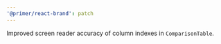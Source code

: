 ```yaml
---
'@primer/react-brand': patch
---
```


Improved screen reader accuracy of column indexes in `ComparisonTable`.
